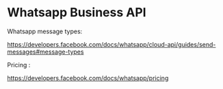# Whatsapp Business API

Whatsapp message types:

https://developers.facebook.com/docs/whatsapp/cloud-api/guides/send-messages#message-types


Pricing :

https://developers.facebook.com/docs/whatsapp/pricing

